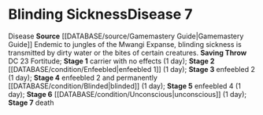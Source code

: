 ﻿---
id: '10'
level: '7'
name: Blinding Sickness
rarity: Common
saving_throw: DC 23 Fortitude
source: '[[DATABASE/source/Gamemastery Guide|Gamemastery Guide]]'
stage: 'Stage 1: carrier with no effects (1 day)Stage 2: enfeebled 1 (1 day)Stage
  3: enfeebled 2 (1 day)Stage 4: enfeebled 2 and permanently blinded (1 day)Stage
  5: enfeebled 4 (1 day)Stage 6: unconscious (1 day)Stage 7: death'
trait:
- '[[DATABASE/trait/Disease|Disease]]'
type: Disease

---
# Blinding Sickness<span class="item-type">Disease 7</span>

<span class="item-trait">Disease</span>
**Source** [[DATABASE/source/Gamemastery Guide|Gamemastery Guide]]
Endemic to jungles of the Mwangi Expanse, blinding sickness is transmitted by dirty water or the bites of certain creatures.
**Saving Throw** DC 23 Fortitude; **Stage 1** carrier with no effects (1 day); **Stage 2** [[DATABASE/condition/Enfeebled|enfeebled 1]] (1 day); **Stage 3** enfeebled 2 (1 day); **Stage 4** enfeebled 2 and permanently [[DATABASE/condition/Blinded|blinded]] (1 day); **Stage 5** enfeebled 4 (1 day); **Stage 6** [[DATABASE/condition/Unconscious|unconscious]] (1 day); **Stage 7** death